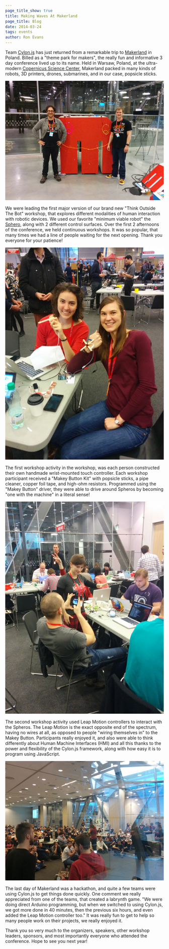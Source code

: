```yaml
---
page_title_show: true
title: Making Waves At Makerland
page_title: Blog
date: 2014-03-24
tags: events
author: Ron Evans
---
```


Team <a href="http://cylonjs.com/" target="blank">Cylon.js</a> has just returned from a remarkable trip to <a href="http://makerland.org" target="blank">Makerland</a> in Poland. Billed as a "theme park for makers", the really fun and informative 3 day conference lived up to its name. Held in Warsaw, Poland, at the ultra-modern <a href="http://www.kopernik.org.pl/en/" target="blank">Copernicus Science Center</a>, Makerland packed in many kinds of robots, 3D printers, drones, submarines, and in our case, popsicle sticks.

<a href="/images/blog/cylonjs-makerland-bigm.jpg" target="_blank">
  <img class="full-width" alt="makerland-bigm" src="/images/blog/cylonjs-makerland-bigm.jpg">
</a>

We were leading the first major version of our brand new "Think Outside The Bot" workshop, that explores different modalities of human interaction with robotic devices. We used our favorite "minimum viable robot" the <a href="http://gosphero.com/" target="blank">Sphero</a>, along with 2 different control surfaces. Over the first 2 afternoons of the conference, we held continuous workshops. It was so popular, that many times we had a line of people waiting for the next opening. Thank you everyone for your patience!

<a href="/images/blog/cylonjs-makerland-workshop1.jpg" target="_blank">
  <img class="full-width" alt="makerland-workshop1" src="/images/blog/cylonjs-makerland-workshop1.jpg">
</a>

The first workshop activity in the workshop, was each person constructed their own handmade wrist-mounted touch controller. Each workshop participant received a "Makey Button Kit" with popsicle sticks, a pipe cleaner, copper foil tape, and high-ohm resistors. Programmed using the "Makey Button" driver, they were able to drive around Spheros by becoming "one with the machine" in a literal sense!

<a href="/images/blog/cylonjs-makerland-workshop2.jpg" target="_blank">
  <img class="full-width" alt="makerland-workshop2" src="/images/blog/cylonjs-makerland-workshop2.jpg">
</a>

The second workshop activity used Leap Motion controllers to interact with the Spheros. The Leap Motion is the exact opposite end of the spectrum, having no wires at all, as opposed to people "wiring themselves in" to the Makey Button. Participants really enjoyed it, and also were able to think differently about Human Machine Interfaces (HMI) and all this thanks to the power and flexibility of the Cylon.js framework, along with how easy it is to program using JavaScript.

<a href="/images/blog/cylonjs-makerland-hackathon.jpg" target="_blank">
  <img class="full-width" alt="makerland-hackathon" src="/images/blog/cylonjs-makerland-hackathon.jpg">
</a>

The last day of Makerland was a hackathon, and quite a few teams were using Cylon.js to get things done quickly. One comment we really appreciated from one of the teams, that created a labrynth game. "We were doing direct Arduino programming, but when we switched to using Cylon.js, we got more done in 40 minutes, then the previous six hours, and even added the Leap Motion controller too." It was really fun to get to help so many people work on their projects, we really enjoyed it.

Thank you so very much to the organizers, speakers, other workshop leaders, sponsors, and most importantly everyone who attended the conference. Hope to see you next year!
